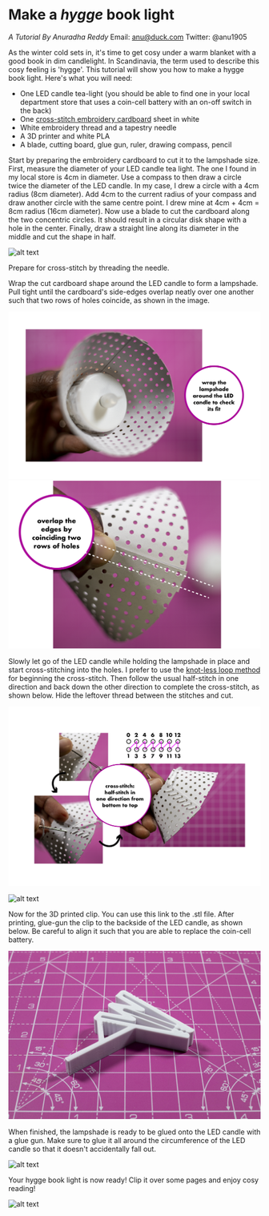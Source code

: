 # Make a _hygge_ book light
_A Tutorial By Anuradha Reddy_
Email: anu@duck.com
Twitter: @anu1905

As the winter cold sets in, it's time to get cosy under a warm blanket with a good book in dim candlelight. In Scandinavia, the term used to describe this cosy feeling is 'hygge'. This tutorial will show you how to make a hygge book light. Here's what you will need:
- One LED candle tea-light (you should be able to find one in your local department store that uses a coin-cell battery with an on-off switch in the back)
- One [cross-stitch embroidery cardboard](https://www.rico-design.com/paper-poetry-stickkarton-weiss-17-5x24-5cm-10-bogen) sheet in white
- White embroidery thread and a tapestry needle
- A 3D printer and white PLA
- A blade, cutting board, glue gun, ruler, drawing compass, pencil

Start by preparing the embroidery cardboard to cut it to the lampshade size. First, measure the diameter of your LED candle tea light. The one I found in my local store is 4cm in diameter. Use a compass to then draw a circle twice the diameter of the LED candle. In my case, I drew a circle with a 4cm radius (8cm diameter). Add 4cm to the current radius of your compass and draw another circle with the same centre point. I drew mine at 4cm + 4cm = 8cm radius (16cm diameter). Now use a blade to cut the cardboard along the two concentric circles. It should result in a circular disk shape with a hole in the center. Finally, draw a straight line along its diameter in the middle and cut the shape in half. 

![alt text](./img/hygge_cardboard.png)

Prepare for cross-stitch by threading the needle.

Wrap the cut cardboard shape around the LED candle to form a lampshade. Pull tight until the cardboard's side-edges overlap neatly over one another such that two rows of holes coincide, as shown in the image. 

![alt text](./img/hygge_LED.png)
![alt text](./img/hygge_coincide.png)

Slowly let go of the LED candle while holding the lampshade in place and start cross-stitching into the holes. I prefer to use the [knot-less loop method](https://www.youtube.com/watch?v=i0Nhw4mQJ5M&ab_channel=FatQuarterShopFlossTube) for beginning the cross-stitch. Then follow the usual half-stitch in one direction and back down the other direction to complete the cross-stitch, as shown below. Hide the leftover thread between the stitches and cut. 

![alt text](./img/hyyge_cross-stitch1.png)

![alt text](./img/hygge_cross-stitch2.png)

Now for the 3D printed clip. You can use this link to the .stl file. After printing, glue-gun the clip to the backside of the LED candle, as shown below. Be careful to align it such that you are able to replace the coin-cell battery. 

![alt text](./img/hyyge_clip.jpg)

When finished, the lampshade is ready to be glued onto the LED candle with a glue gun. Make sure to glue it all around the circumference of the LED candle so that it doesn't accidentally fall out.

![alt text](./img/hygge_angles.png)

Your hygge book light is now ready! Clip it over some pages and enjoy cosy reading!

![alt text](./img/hygge_anu.jpg)
